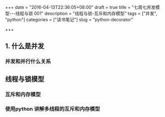 +++
date = "2016-04-13T22:36:05+08:00"
draft = true
title = "七周七并发模型---线程与锁 001"
description = "线程与锁-互斥和内存模型"
tags = ["并发", "python"]
categories = ["读书笔记"]
slug = "python-decorator"

+++

## 1. 什么是并发

### 并发和并行什么关系

## 线程与锁模型

### 互斥和内存模型

### 使用python 讲解多线程的互斥和内存模型

